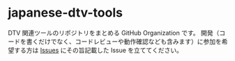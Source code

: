 # japanese-dtv-tools

DTV 関連ツールのリポジトリをまとめる GitHub Organization です。
開発（コードを書くだけでなく、コードレビューや動作確認なども含みます）に参加を希望する方は [Issues](https://github.com/japanese-dtv-tools/.github/issues) にその旨記載した Issue を立ててください。
